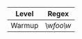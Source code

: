 
|Level            |Regex         |
|-----------------|--------------|
|Warmup           |\w*foo\w*     |
